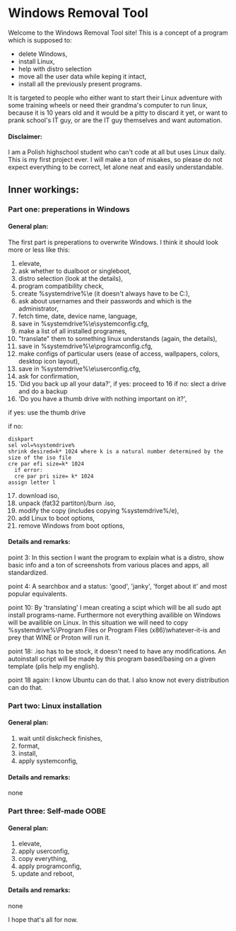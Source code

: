 # Windows Removal Tool
Welcome to the Windows Removal Tool site! This is a concept of a program which is supposed to:
- delete Windows,
- install Linux,
- help with distro selection
- move all the user data while keping it intact,
- install all the previously present programs.

It is targeted to people who either want to start their Linux adventure with some training wheels or need their grandma's computer to run linux, because it is 10 years old and it would be a pitty to discard it yet, or want to prank school's IT guy, or are the IT guy themselves and want automation.  

#### Disclaimer:
I am a Polish highschool student who can't code at all but uses Linux daily. This is my first project ever. I will make a ton of misakes, so please do not expect everything to be correct, let alone neat and easily understandable. 

## Inner workings:

### Part one: preperations in Windows

#### General plan:

The first part is preperations to overwrite Windows. I think it should look more or less like this:
1. elevate,
2. ask whether to dualboot or singleboot,
3. distro selection (look at the details),
4. program compatibility check,
5. create %systemdrive%\e (it doesn't always have to be C:\),
6. ask about usernames and their passwords and which is the administrator,
7. fetch time, date, device name, language,
8. save in %systemdrive%\e\systemconfig.cfg,
9. make a list of all installed programes,
10. "translate" them to something linux understands (again, the details),
11. save in %systemdrive%\e\programconfig.cfg,
12. make configs of particular users (ease of access, wallpapers, colors, desktop icon layout),
13. save in %systemdrive%\e\userconfig.cfg,
14. ask for confirmation,
15. 'Did you back up all your data?',
  if yes: proceed to 16
  if no: slect a drive and do a backup
16. 'Do you have a thumb drive with nothing important on it?',

  if yes: use the thumb drive

  if no: 
 
    diskpart
    sel vol=%systemdrive%
    shrink desired=k* 1024 where k is a natural number determined by the size of the iso file
    cre par efi size=k* 1024
      if error:
      cre par pri size= k* 1024
    assign letter l
17. download iso,
18. unpack (fat32 partiton)/burn .iso,
19. modify the copy (includes copying %systemdrive%/e),
20. add Linux to boot options,
21. remove Windows from boot options,

#### Details and remarks:

point 3: In this section I want the program to explain what is a distro, show basic info and a ton of screenshots from various places and apps, all standardized.

point 4: A searchbox and a status: 'good', 'janky', 'forget about it' and most popular equivalents.

point 10: By 'translating' I mean creating a scipt which will be all sudo apt install programs-name. Furthermore not everything availible on Windows will be availible on Linux. In this situation we will need to copy %systemdrive%\Program Files or Program Files (x86)\whatever-it-is and prey that WINE or Proton will run it. 

point 18: .iso has to be stock, it doesn't need to have any modifications. An autoinstall script will be made by this program based/basing on a given template (plis help my english).

point 18 again: I know Ubuntu can do that. I also know not every distribution can do that.

### Part two: Linux installation

#### General plan:

1. wait until diskcheck finishes,
2. format,
3. install,
4. apply systemconfig,

#### Details and remarks:

none

### Part three: Self-made OOBE

#### General plan:

1. elevate,
2. apply userconfig,
3. copy everything,
4. apply programconfig,
5. update and reboot,

#### Details and remarks:

none

I hope that's all for now.
